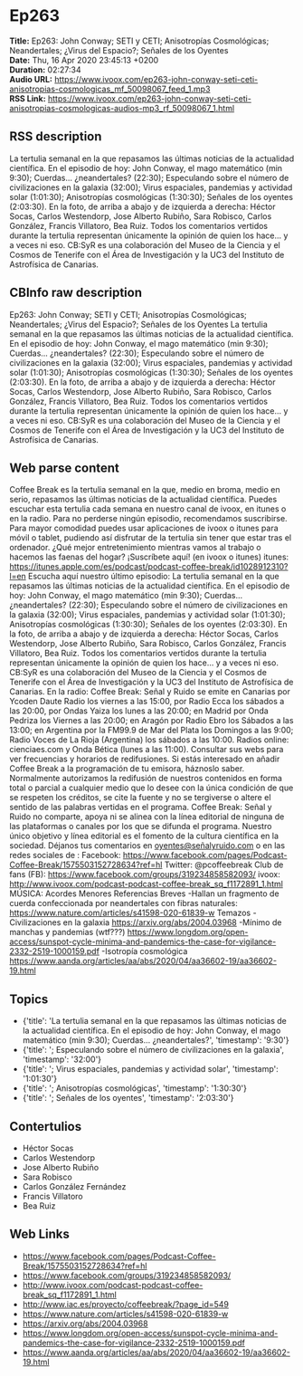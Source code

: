 # Ep263  
**Title:** Ep263: John Conway; SETI y CETI; Anisotropías Cosmológicas; Neandertales; ¿Virus del Espacio?; Señales de los Oyentes  
**Date:** Thu, 16 Apr 2020 23:45:13 +0200  
**Duration:** 02:27:34  
**Audio URL:** https://www.ivoox.com/ep263-john-conway-seti-ceti-anisotropias-cosmologicas_mf_50098067_feed_1.mp3  
**RSS Link:** https://www.ivoox.com/ep263-john-conway-seti-ceti-anisotropias-cosmologicas-audios-mp3_rf_50098067_1.html  

## RSS description
La tertulia semanal en la que repasamos las últimas noticias de la actualidad científica. En el episodio de hoy: John Conway, el mago matemático (min 9:30); Cuerdas... ¿neandertales? (22:30); Especulando sobre el número de civilizaciones en la galaxia (32:00); Virus espaciales, pandemias y actividad solar (1:01:30); Anisotropías cosmológicas (1:30:30); Señales de los oyentes (2:03:30). En la foto, de arriba a abajo y de izquierda a derecha: Héctor Socas, Carlos Westendorp, Jose Alberto Rubiño, Sara Robisco, Carlos González, Francis Villatoro, Bea Ruiz. Todos los comentarios vertidos durante la tertulia representan únicamente la opinión de quien los hace... y a veces ni eso. CB:SyR es una colaboración del Museo de la Ciencia y el Cosmos de Tenerife con el Área de Investigación y la UC3 del Instituto de Astrofísica de Canarias.

## CBInfo raw description
Ep263: John Conway; SETI y CETI; Anisotropías Cosmológicas; Neandertales; ¿Virus del Espacio?; Señales de los Oyentes
La tertulia semanal en la que repasamos las últimas noticias de la actualidad científica. En el episodio de hoy: John Conway, el mago matemático (min 9:30); Cuerdas... ¿neandertales? (22:30); Especulando sobre el número de civilizaciones en la galaxia (32:00); Virus espaciales, pandemias y actividad solar (1:01:30); Anisotropías cosmológicas (1:30:30); Señales de los oyentes (2:03:30). En la foto, de arriba a abajo y de izquierda a derecha: Héctor Socas, Carlos Westendorp, Jose Alberto Rubiño, Sara Robisco, Carlos González, Francis Villatoro, Bea Ruiz. Todos los comentarios vertidos durante la tertulia representan únicamente la opinión de quien los hace... y a veces ni eso. CB:SyR es una colaboración del Museo de la Ciencia y el Cosmos de Tenerife con el Área de Investigación y la UC3 del Instituto de Astrofísica de Canarias.


## Web parse content
Coffee Break es la tertulia semanal en la que, medio en broma, medio en serio, repasamos las últimas noticias de la actualidad científica. Puedes escuchar esta tertulia cada semana en nuestro canal de ivoox, en itunes o en la radio. Para no perderse ningún episodio, recomendamos suscribirse. Para mayor comodidad puedes usar aplicaciones de ivoox o itunes para móvil o tablet, pudiendo así disfrutar de la tertulia sin tener que estar tras el ordenador. ¿Qué mejor entretenimiento mientras vamos al trabajo o hacemos las faenas del hogar? ¡Suscríbete aquí! (en ivoox o itunes) itunes: https://itunes.apple.com/es/podcast/podcast-coffee-break/id1028912310?l=en Escucha aquí nuestro último episodio: La tertulia semanal en la que repasamos las últimas noticias de la actualidad científica. En el episodio de hoy: John Conway, el mago matemático (min 9:30); Cuerdas… ¿neandertales? (22:30); Especulando sobre el número de civilizaciones en la galaxia (32:00); Virus espaciales, pandemias y actividad solar (1:01:30); Anisotropías cosmológicas (1:30:30); Señales de los oyentes (2:03:30). En la foto, de arriba a abajo y de izquierda a derecha: Héctor Socas, Carlos Westendorp, Jose Alberto Rubiño, Sara Robisco, Carlos González, Francis Villatoro, Bea Ruiz. Todos los comentarios vertidos durante la tertulia representan únicamente la opinión de quien los hace… y a veces ni eso. CB:SyR es una colaboración del Museo de la Ciencia y el Cosmos de Tenerife con el Área de Investigación y la UC3 del Instituto de Astrofísica de Canarias. En la radio: Coffee Break: Señal y Ruido se emite en Canarias por Ycoden Daute Radio los viernes a las 15:00, por Radio Ecca los sábados a las 20:00, por Ondas Yaiza los lunes a las 20:00; en Madrid por Onda Pedriza los Viernes a las 20:00; en Aragón por Radio Ebro los Sábados a las 13:00; en Argentina por la FM99.9 de Mar del Plata los Domingos a las 9:00; Radio Voces de La Rioja (Argentina) los sábados a las 10:00. Radios online: cienciaes.com y Onda Bética (lunes a las 11:00). Consultar sus webs para ver frecuencias y horarios de redifusiones. Si estás interesado en añadir Coffee Break a la programación de tu emisora, háznoslo saber. Normalmente autorizamos la redifusión de nuestros contenidos en forma total o parcial a cualquier medio que lo desee con la única condición de que se respeten los créditos, se cite la fuente y no se tergiverse o altere el sentido de las palabras vertidas en el programa. Coffee Break: Señal y Ruido no comparte, apoya ni se alinea con la línea editorial de ninguna de las plataformas o canales por los que se difunda el programa. Nuestro único objetivo y línea editorial es el fomento de la cultura científica en la sociedad. Déjanos tus comentarios en oyentes@señalyruido.com o en las redes sociales de : Facebook: https://www.facebook.com/pages/Podcast-Coffee-Break/1575503152728634?ref=hl Twitter: @pcoffeebreak Club de fans (FB): https://www.facebook.com/groups/319234858582093/ ivoox: http://www.ivoox.com/podcast-podcast-coffee-break_sq_f1172891_1.html MÚSICA: Acordes Menores Referencias Breves -Hallan un fragmento de cuerda confeccionada por neandertales con fibras naturales: https://www.nature.com/articles/s41598-020-61839-w Temazos -Civilizaciones en la galaxia https://arxiv.org/abs/2004.03968 -Mínimo de manchas y pandemias (wtf???) https://www.longdom.org/open-access/sunspot-cycle-minima-and-pandemics-the-case-for-vigilance-2332-2519-1000159.pdf -Isotropía cosmológica https://www.aanda.org/articles/aa/abs/2020/04/aa36602-19/aa36602-19.html

## Topics
- {'title': 'La tertulia semanal en la que repasamos las últimas noticias de la actualidad científica. En el episodio de hoy: John Conway, el mago matemático (min 9:30); Cuerdas... ¿neandertales?', 'timestamp': '9:30'}
- {'title': '; Especulando sobre el número de civilizaciones en la galaxia', 'timestamp': '32:00'}
- {'title': '; Virus espaciales, pandemias y actividad solar', 'timestamp': '1:01:30'}
- {'title': '; Anisotropías cosmológicas', 'timestamp': '1:30:30'}
- {'title': '; Señales de los oyentes', 'timestamp': '2:03:30'}
## Contertulios
- Héctor Socas
- Carlos Westendorp
- Jose Alberto Rubiño
- Sara Robisco
- Carlos González Fernández
- Francis Villatoro
- Bea Ruiz
## Web Links
- https://www.facebook.com/pages/Podcast-Coffee-Break/1575503152728634?ref=hl
- https://www.facebook.com/groups/319234858582093/
- http://www.ivoox.com/podcast-podcast-coffee-break_sq_f1172891_1.html
- http://www.iac.es/proyecto/coffeebreak/?page_id=549
- https://www.nature.com/articles/s41598-020-61839-w
- https://arxiv.org/abs/2004.03968
- https://www.longdom.org/open-access/sunspot-cycle-minima-and-pandemics-the-case-for-vigilance-2332-2519-1000159.pdf
- https://www.aanda.org/articles/aa/abs/2020/04/aa36602-19/aa36602-19.html